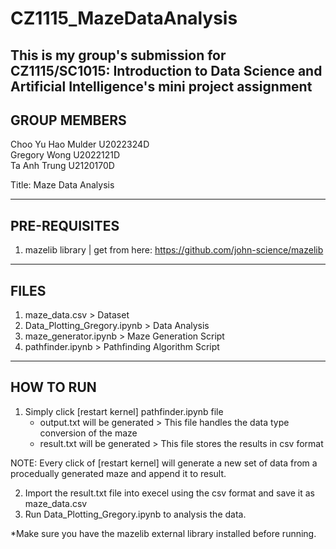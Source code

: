 # CZ1115_MazeDataAnalysis
This is my group's submission for CZ1115/SC1015: Introduction to Data Science and Artificial Intelligence's mini project assignment
---------------------------------
GROUP MEMBERS
---------------------------------

Choo Yu Hao Mulder U2022324D \
Gregory Wong U2022121D \
Ta Anh Trung U2120170D 

Title: Maze Data Analysis

---------------------------------
PRE-REQUISITES
---------------------------------
 1. mazelib library | get from here: https://github.com/john-science/mazelib

---------------------------------
FILES
---------------------------------
 1. maze_data.csv > Dataset
 2. Data_Plotting_Gregory.ipynb > Data Analysis
 3. maze_generator.ipynb > Maze Generation Script
 4. pathfinder.ipynb > Pathfinding Algorithm Script

---------------------------------
HOW TO RUN
---------------------------------
 1. Simply click [restart kernel] pathfinder.ipynb file
	- output.txt will be generated > This file handles the data type conversion of the maze
	- result.txt will be generated > This file stores the results in csv format

NOTE: Every click of [restart kernel] will generate a new set of data from a procedually generated maze and append it to result.

 2. Import the result.txt file into execel using the csv format and save it as maze_data.csv
 3. Run Data_Plotting_Gregory.ipynb to analysis the data.

*Make sure you have the mazelib external library installed before running.
